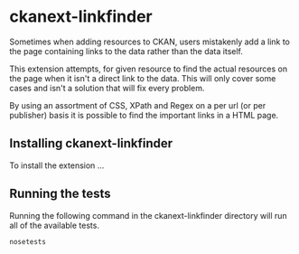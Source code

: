 # ckanext-linkfinder

Sometimes when adding resources to CKAN, users mistakenly add a link to the page containing links to the data rather than the data itself.

This extension attempts, for given resource to find the actual resources on the page when it isn't a direct link to the data.  This will only cover some cases and isn't a solution that will fix every problem.

By using an assortment of CSS, XPath and Regex on a per url (or per publisher) basis it is possible to find the important links in a HTML page.

## Installing ckanext-linkfinder

To install the extension ...

## Running the tests

Running the following command in the ckanext-linkfinder directory will run all of the available tests.

    nosetests
    
